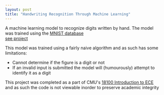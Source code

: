 ```yaml
---
layout: post
title: "Handwriting Recognition Through Machine Learning"
---
```


<!--more-->
A machine learning model to recognize digits written by hand. The model was trained using the [MNIST database](https://en.wikipedia.org/wiki/MNIST_database)  
[see project](/HandwritingML)
<!--more-->
This model was trained using a fairly naive algorithm and as such has some limitations:
 - Cannot determine if the figure is a digit or not
 - If an invalid input is submitted the model will (humourously) attempt to identify it as a digit 

This project was completed as a part of CMU's [18100 Introduction to ECE](/coursework) and as such the code is not viewable inorder to preserve academic integrity
